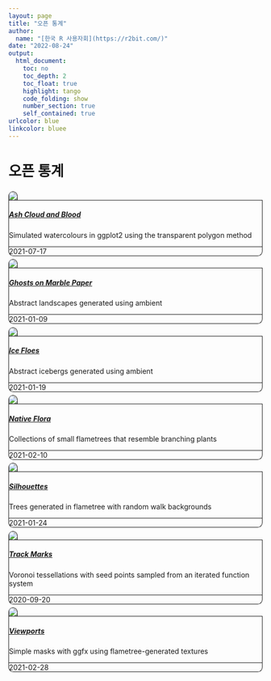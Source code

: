 ```yaml
---
layout: page
title: "오픈 통계"
author:
  name: "[한국 R 사용자회](https://r2bit.com/)"
date: "2022-08-24"
output:
  html_document: 
    toc: no
    toc_depth: 2
    toc_float: true
    highlight: tango
    code_folding: show
    number_section: true
    self_contained: true
urlcolor: blue
linkcolor: bluee
---
```


# 오픈 통계

<!--html_preserve--><div>
<div class="row p-0 row-cols-1 row-cols-md-2 row-cols-lg-3" style="margin-left: -.2rem; margin-right: -.2rem; margin-top: 1rem; margin-bottom: 1rem; ">
<div class="card bg-transparent m-0 border-0 collapse.show bs4cards-blahblahblah " style="padding: .2rem ; border-width: 0; border-radius: .6rem .6rem .6rem .6rem ;">
<a href="https://art.djnavarro.net/gallery/ash" style="color: inherit;">
<img src="https://bs4cards.djnavarro.net/image/ash.jpg" class="card-img-top" style="border-style:solid; border-color:inherits; border-width:1px 1px 0 1px; border-radius: .6rem .6rem 0 0 ;"/>
</a>
<div class="card-body justify-content-end m-0 p-0" style="visibility: visible; background-color: inherits; border-style:solid; border-color:inherits; border-width:1px; border-radius: 0 0 0 0 ;">
<a href="https://art.djnavarro.net/gallery/ash">
<h5 class="card-title my-auto px-3 pt-3 pb-1">Ash Cloud and Blood</h5>
</a>
<p class="card-text my-auto px-3 pb-3 pt-1">Simulated watercolours in ggplot2 using the transparent polygon method</p>
</div>
<div class="card-footer small text-muted px-3 py-auto" style="border-style:solid; border-color:inherits; border-width:0 1px 1px 1px; border-radius: 0 0 .6rem .6rem ;">2021-07-17</div>
</div>
<div class="card bg-transparent m-0 border-0 collapse.show bs4cards-blahblahblah " style="padding: .2rem ; border-width: 0; border-radius: .6rem .6rem .6rem .6rem ;">
<a href="https://art.djnavarro.net/gallery/ghosts" style="color: inherit;">
<img src="https://bs4cards.djnavarro.net/image/ghosts.jpg" class="card-img-top" style="border-style:solid; border-color:inherits; border-width:1px 1px 0 1px; border-radius: .6rem .6rem 0 0 ;"/>
</a>
<div class="card-body justify-content-end m-0 p-0" style="visibility: visible; background-color: inherits; border-style:solid; border-color:inherits; border-width:1px; border-radius: 0 0 0 0 ;">
<a href="https://art.djnavarro.net/gallery/ghosts">
<h5 class="card-title my-auto px-3 pt-3 pb-1">Ghosts on Marble Paper</h5>
</a>
<p class="card-text my-auto px-3 pb-3 pt-1">Abstract landscapes generated using ambient</p>
</div>
<div class="card-footer small text-muted px-3 py-auto" style="border-style:solid; border-color:inherits; border-width:0 1px 1px 1px; border-radius: 0 0 .6rem .6rem ;">2021-01-09</div>
</div>
<div class="card bg-transparent m-0 border-0 collapse.show bs4cards-blahblahblah " style="padding: .2rem ; border-width: 0; border-radius: .6rem .6rem .6rem .6rem ;">
<a href="https://art.djnavarro.net/gallery/ice-floes" style="color: inherit;">
<img src="https://bs4cards.djnavarro.net/image/ice-floes.jpg" class="card-img-top" style="border-style:solid; border-color:inherits; border-width:1px 1px 0 1px; border-radius: .6rem .6rem 0 0 ;"/>
</a>
<div class="card-body justify-content-end m-0 p-0" style="visibility: visible; background-color: inherits; border-style:solid; border-color:inherits; border-width:1px; border-radius: 0 0 0 0 ;">
<a href="https://art.djnavarro.net/gallery/ice-floes">
<h5 class="card-title my-auto px-3 pt-3 pb-1">Ice Floes</h5>
</a>
<p class="card-text my-auto px-3 pb-3 pt-1">Abstract icebergs generated using ambient</p>
</div>
<div class="card-footer small text-muted px-3 py-auto" style="border-style:solid; border-color:inherits; border-width:0 1px 1px 1px; border-radius: 0 0 .6rem .6rem ;">2021-01-19</div>
</div>
<div class="card bg-transparent m-0 border-0 collapse.show bs4cards-blahblahblah " style="padding: .2rem ; border-width: 0; border-radius: .6rem .6rem .6rem .6rem ;">
<a href="https://art.djnavarro.net/gallery/native-flora" style="color: inherit;">
<img src="https://bs4cards.djnavarro.net/image/native-flora.jpg" class="card-img-top" style="border-style:solid; border-color:inherits; border-width:1px 1px 0 1px; border-radius: .6rem .6rem 0 0 ;"/>
</a>
<div class="card-body justify-content-end m-0 p-0" style="visibility: visible; background-color: inherits; border-style:solid; border-color:inherits; border-width:1px; border-radius: 0 0 0 0 ;">
<a href="https://art.djnavarro.net/gallery/native-flora">
<h5 class="card-title my-auto px-3 pt-3 pb-1">Native Flora</h5>
</a>
<p class="card-text my-auto px-3 pb-3 pt-1">Collections of small flametrees that resemble branching plants</p>
</div>
<div class="card-footer small text-muted px-3 py-auto" style="border-style:solid; border-color:inherits; border-width:0 1px 1px 1px; border-radius: 0 0 .6rem .6rem ;">2021-02-10</div>
</div>
<div class="card bg-transparent m-0 border-0 collapse.show bs4cards-blahblahblah " style="padding: .2rem ; border-width: 0; border-radius: .6rem .6rem .6rem .6rem ;">
<a href="https://art.djnavarro.net/gallery/silhouettes" style="color: inherit;">
<img src="https://bs4cards.djnavarro.net/image/silhouettes.jpg" class="card-img-top" style="border-style:solid; border-color:inherits; border-width:1px 1px 0 1px; border-radius: .6rem .6rem 0 0 ;"/>
</a>
<div class="card-body justify-content-end m-0 p-0" style="visibility: visible; background-color: inherits; border-style:solid; border-color:inherits; border-width:1px; border-radius: 0 0 0 0 ;">
<a href="https://art.djnavarro.net/gallery/silhouettes">
<h5 class="card-title my-auto px-3 pt-3 pb-1">Silhouettes</h5>
</a>
<p class="card-text my-auto px-3 pb-3 pt-1">Trees generated in flametree with random walk backgrounds</p>
</div>
<div class="card-footer small text-muted px-3 py-auto" style="border-style:solid; border-color:inherits; border-width:0 1px 1px 1px; border-radius: 0 0 .6rem .6rem ;">2021-01-24</div>
</div>
<div class="card bg-transparent m-0 border-0 collapse.show bs4cards-blahblahblah " style="padding: .2rem ; border-width: 0; border-radius: .6rem .6rem .6rem .6rem ;">
<a href="https://art.djnavarro.net/gallery/track-marks" style="color: inherit;">
<img src="https://bs4cards.djnavarro.net/image/track-marks.jpg" class="card-img-top" style="border-style:solid; border-color:inherits; border-width:1px 1px 0 1px; border-radius: .6rem .6rem 0 0 ;"/>
</a>
<div class="card-body justify-content-end m-0 p-0" style="visibility: visible; background-color: inherits; border-style:solid; border-color:inherits; border-width:1px; border-radius: 0 0 0 0 ;">
<a href="https://art.djnavarro.net/gallery/track-marks">
<h5 class="card-title my-auto px-3 pt-3 pb-1">Track Marks</h5>
</a>
<p class="card-text my-auto px-3 pb-3 pt-1">Voronoi tessellations with seed points sampled from an iterated function system</p>
</div>
<div class="card-footer small text-muted px-3 py-auto" style="border-style:solid; border-color:inherits; border-width:0 1px 1px 1px; border-radius: 0 0 .6rem .6rem ;">2020-09-20</div>
</div>
<div class="card bg-transparent m-0 border-0 collapse.show bs4cards-blahblahblah " style="padding: .2rem ; border-width: 0; border-radius: .6rem .6rem .6rem .6rem ;">
<a href="https://art.djnavarro.net/gallery/viewports" style="color: inherit;">
<img src="https://bs4cards.djnavarro.net/image/viewports.jpg" class="card-img-top" style="border-style:solid; border-color:inherits; border-width:1px 1px 0 1px; border-radius: .6rem .6rem 0 0 ;"/>
</a>
<div class="card-body justify-content-end m-0 p-0" style="visibility: visible; background-color: inherits; border-style:solid; border-color:inherits; border-width:1px; border-radius: 0 0 0 0 ;">
<a href="https://art.djnavarro.net/gallery/viewports">
<h5 class="card-title my-auto px-3 pt-3 pb-1">Viewports</h5>
</a>
<p class="card-text my-auto px-3 pb-3 pt-1">Simple masks with ggfx using flametree-generated textures</p>
</div>
<div class="card-footer small text-muted px-3 py-auto" style="border-style:solid; border-color:inherits; border-width:0 1px 1px 1px; border-radius: 0 0 .6rem .6rem ;">2021-02-28</div>
</div>
</div>
</div><!--/html_preserve-->
